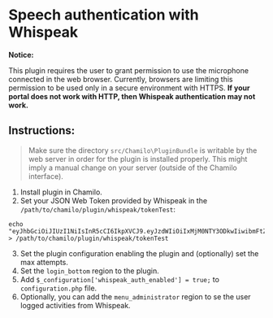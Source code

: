 Speech authentication with Whispeak
===================================

**Notice:**

This plugin requires the user to grant permission to use the microphone connected in the web browser. Currently,
browsers are limiting this permission to be used only in a secure environment with HTTPS. 
**If your portal does not work with HTTP, then Whispeak authentication may not work.**

Instructions:
-------------

> Make sure the directory `src/Chamilo\PluginBundle` is writable by the web server in order for the plugin is installed
> properly. This might imply a manual change on your server (outside of the Chamilo interface).

1. Install plugin in Chamilo.
2. Set your JSON Web Token provided by Whispeak in the `/path/to/chamilo/plugin/whispeak/tokenTest`:
```shell
echo "eyJhbGciOiJIUzI1NiIsInR5cCI6IkpXVCJ9.eyJzdWIiOiIxMjM0NTY3ODkwIiwibmFtZSI6IkpvaG4gRG9lIiwiaWF0IjoxNTE2MjM5MDIyfQ.SflKxwRJSMeKKF2QT4fwpMeJf36POk6yJV_adQssw5c" > /path/to/chamilo/plugin/whispeak/tokenTest
``` 
3. Set the plugin configuration enabling the plugin and (optionally) set the max attempts. 
4. Set the `login_bottom` region to the plugin. 
5. Add `$_configuration['whispeak_auth_enabled'] = true;` to `configuration.php` file.
6. Optionally, you can add the `menu_administrator` region to se the user logged activities from Whispeak.
